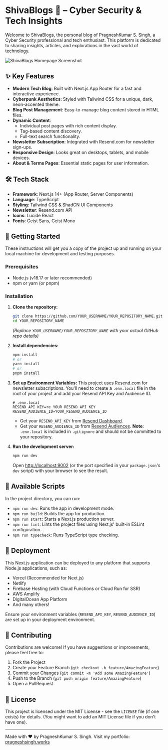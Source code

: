 
# ShivaBlogs 🚀 – Cyber Security & Tech Insights

Welcome to ShivaBlogs, the personal blog of PragneshKumar S. Singh, a Cyber Security professional and tech enthusiast. This platform is dedicated to sharing insights, articles, and explorations in the vast world of technology.

![ShivaBlogs Homepage Screenshot]([https://github.com/pragnesh-singh-rajput/ShivaBlogs/blob/master/src/app/Screenshot%202025-05-27%20015550.png?raw=true])

## ✨ Key Features

*   **Modern Tech Blog**: Built with Next.js App Router for a fast and interactive experience.
*   **Cyberpunk Aesthetics**: Styled with Tailwind CSS for a unique, dark, neon-accented theme.
*   **Blog Post Management**: Easy-to-manage blog content stored in HTML files.
*   **Dynamic Content**:
    *   Individual post pages with rich content display.
    *   Tag-based content discovery.
    *   Full-text search functionality.
*   **Newsletter Subscription**: Integrated with Resend.com for newsletter sign-ups.
*   **Responsive Design**: Looks great on desktops, tablets, and mobile devices.
*   **About & Terms Pages**: Essential static pages for user information.

## 🛠️ Tech Stack

*   **Framework**: Next.js 14+ (App Router, Server Components)
*   **Language**: TypeScript
*   **Styling**: Tailwind CSS & ShadCN UI Components
*   **Newsletter**: Resend.com API
*   **Icons**: Lucide React
*   **Fonts**: Geist Sans, Geist Mono

## 🏁 Getting Started

These instructions will get you a copy of the project up and running on your local machine for development and testing purposes.

### Prerequisites

*   Node.js (v18.17 or later recommended)
*   npm or yarn (or pnpm)

### Installation

1.  **Clone the repository:**
    ```bash
    git clone https://github.com/YOUR_USERNAME/YOUR_REPOSITORY_NAME.git
    cd YOUR_REPOSITORY_NAME
    ```
    *(Replace `YOUR_USERNAME/YOUR_REPOSITORY_NAME` with your actual GitHub repo details)*

2.  **Install dependencies:**
    ```bash
    npm install
    # or
    yarn install
    # or
    pnpm install
    ```

3.  **Set up Environment Variables:**
    This project uses Resend.com for newsletter subscriptions. You'll need to create a `.env.local` file in the root of your project and add your Resend API Key and Audience ID.
    ```env
    # .env.local
    RESEND_API_KEY=re_YOUR_RESEND_API_KEY
    RESEND_AUDIENCE_ID=YOUR_RESEND_AUDIENCE_ID
    ```
    *   Get your `RESEND_API_KEY` from [Resend Dashboard](https://resend.com/api-keys).
    *   Get your `RESEND_AUDIENCE_ID` from [Resend Audiences](https://resend.com/audiences).
    **Note**: `.env.local` is included in `.gitignore` and should not be committed to your repository.

4.  **Run the development server:**
    ```bash
    npm run dev
    ```
    Open [http://localhost:9002](http://localhost:9002) (or the port specified in your `package.json`'s `dev` script) with your browser to see the result.

## 📜 Available Scripts

In the project directory, you can run:

*   `npm run dev`: Runs the app in development mode.
*   `npm run build`: Builds the app for production.
*   `npm run start`: Starts a Next.js production server.
*   `npm run lint`: Lints the project files using Next.js' built-in ESLint configuration.
*   `npm run typecheck`: Runs TypeScript type checking.

## 🚀 Deployment

This Next.js application can be deployed to any platform that supports Node.js applications, such as:
*   Vercel (Recommended for Next.js)
*   Netlify
*   Firebase Hosting (with Cloud Functions or Cloud Run for SSR)
*   AWS Amplify
*   DigitalOcean App Platform
*   And many others!

Ensure your environment variables (`RESEND_API_KEY`, `RESEND_AUDIENCE_ID`) are set up in your deployment environment.

## 🤝 Contributing

Contributions are welcome! If you have suggestions or improvements, please feel free to:
1.  Fork the Project
2.  Create your Feature Branch (`git checkout -b feature/AmazingFeature`)
3.  Commit your Changes (`git commit -m 'Add some AmazingFeature'`)
4.  Push to the Branch (`git push origin feature/AmazingFeature`)
5.  Open a PullRequest

## 📝 License

This project is licensed under the MIT License - see the `LICENSE` file (if one exists) for details. (You might want to add an MIT License file if you don't have one).

---

Made with ❤️ by PragneshKumar S. Singh.
Visit my portfolio: [pragneshsingh.works](https://pragneshsingh.works/)
